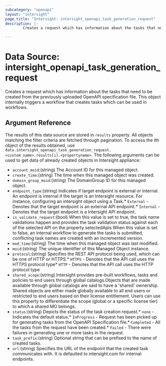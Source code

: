 ```yaml
---
subcategory: "openapi"
layout: "intersight"
page_title: "Intersight: intersight_openapi_task_generation_request"
description: |-
        Creates a request which has information about the tasks that need to be created from the previously uploaded OpenAPI specification file. This object internally triggers a workflow that creates tasks which can be used in workflows.

---
```


# Data Source: intersight_openapi_task_generation_request
Creates a request which has information about the tasks that need to be created from the previously uploaded OpenAPI specification file. This object internally triggers a workflow that creates tasks which can be used in workflows.
## Argument Reference
The results of this data source are stored in `results` property.
All objects matching the filter criteria are fetched through pagination.
To access the ith object of the results obtained, use `data.intersight_openapi_task_generation_request.<custom_name>.results[i].<propertyname>`.
The following arguments can be used to get data of already created objects in Intersight appliance:
* `account_moid`:(string) The Account ID for this managed object. 
* `create_time`:(string) The time when this managed object was created. 
* `domain_group_moid`:(string) The DomainGroup ID for this managed object. 
* `endpoint_type`:(string) Indicates if target endpoint is external or internal. An endpoint is internal if the target is an Intersight resource. For instance, configuring an intersight object using a Task.* `External` - Denotes that the target endpoint is an external API endpoint.* `Internal` - Denotes that the target endpoint is a Intersight API endpoint. 
* `is_validate_request`:(bool) When this value is set to true, the task name validations happen and provides the task validation status against each of the selected API on the property selectedApis When this value is set to false, an internal workflow to generate the tasks is submitted,  conflicting task names are created with an incremented version. 
* `mod_time`:(string) The time when this managed object was last modified. 
* `moid`:(string) The unique identifier of this Managed Object instance. 
* `protocol`:(string) Specifies the REST API protocol being used, which can be one of HTTP or HTTPS.* `HTTPS` - Denotes that the API call uses the HTTPS protocol type* `HTTP` - Denotes that the API call uses the HTTP protocol type 
* `shared_scope`:(string) Intersight provides pre-built workflows, tasks and policies to end users through global catalogs.Objects that are made available through global catalogs are said to have a 'shared' ownership. Shared objects are either made globally available to all end users or restricted to end users based on their license entitlement. Users can use this property to differentiate the scope (global or a specific license tier) to which a shared MO belongs. 
* `status`:(string) Depicts the status of the task creation request.* `none` - Indicates the default status.* `InProgress` - Request has been picked up for generating tasks from the OpenAPI Specification file.* `Completed` - All the tasks from the request have been created.* `Failed` - There were failures in generating one or more tasks in the request. 
* `task_prefix`:(string) Optional string that can be prefixed to the name of created tasks. 
* `url`:(string) Specifies the URL of the endpoint that the created task communicates with. It is defaulted to intersight.com for internal endpoints. 
 

